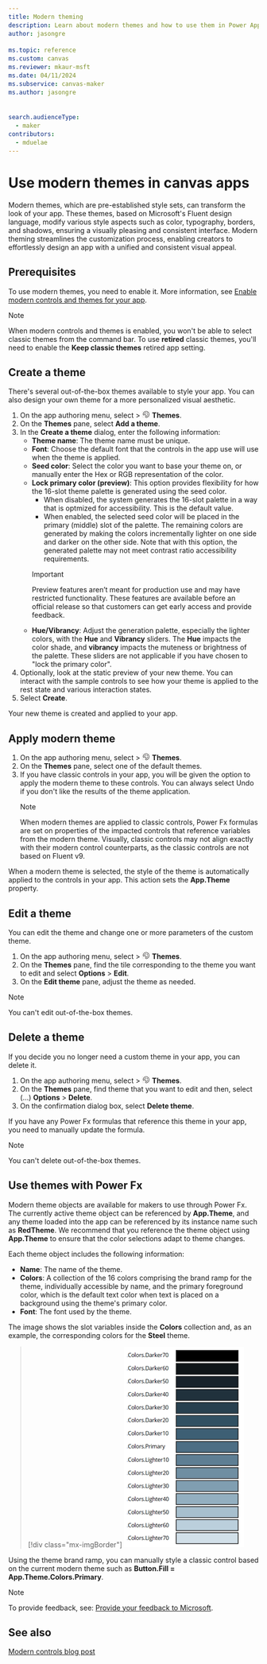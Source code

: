 ```yaml
---
title: Modern theming
description: Learn about modern themes and how to use them in Power Apps.
author: jasongre

ms.topic: reference
ms.custom: canvas
ms.reviewer: mkaur-msft
ms.date: 04/11/2024
ms.subservice: canvas-maker
ms.author: jasongre


search.audienceType:
  - maker
contributors:
  - mduelae
---
```


# Use modern themes in canvas apps

Modern themes, which are pre-established style sets, can transform the look of your app. These themes, based on Microsoft's Fluent design language, modify various style aspects such as color, typography, borders, and shadows, ensuring a visually pleasing and consistent interface. Modern theming streamlines the customization process, enabling creators to effortlessly design an app with a unified and consistent visual appeal.

## Prerequisites 

To use modern themes, you need to enable it. More information, see [Enable modern controls and themes for your app](overview-modern-controls.md#enable-modern-controls-and-themes-for-your-app).

> [!NOTE]
> When modern controls and themes is enabled, you won't be able to select classic themes from the command bar. To use **retired** classic themes, you'll need to enable the **Keep classic themes** retired app setting.  

## Create a theme

There's several out-of-the-box themes available to style your app. You can also design your own theme for a more personalized visual aesthetic.

1. On the app authoring menu, select > ![Themes icon](media/theme-icon.png) **Themes**.
2. On the **Themes** pane, select **Add a theme**.
3. In the **Create a theme** dialog, enter the following information:
    -  **Theme name**: The theme name must be unique.
    -  **Font**: Choose the default font that the controls in the app use will use when the theme is applied.
    -  **Seed color**: Select the color you want to base your theme on, or manually enter the Hex or RGB representation of the color. 
    -  **Lock primary color (preview)**: This option provides flexibility for how the 16-slot theme palette is generated using the seed color.
       -  When disabled, the system generates the 16-slot palette in a way that is optmized for accessibility. This is the default value. 
       -  When enabled, the selected seed color will be placed in the primary (middle) slot of the palette. The remaining colors are generated by making the colors incrementally lighter on one side and darker on the other side. Note that with this option, the generated palette may not meet contrast ratio accessibility requirements.  
         > [!IMPORTANT]
         > Preview features aren’t meant for production use and may have restricted functionality. These features are available before an official release so that customers can get early access and provide feedback.
    -  **Hue/Vibrancy**: Adjust the generation palette, especially the lighter colors, with the **Hue** and **Vibrancy** sliders. The **Hue** impacts the color shade, and **vibrancy** impacts the muteness or brightness of the palette. These sliders are not applicable if you have chosen to "lock the primary color".  
4. Optionally, look at the static preview of your new theme. You can interact with the sample controls to see how your theme is applied to the rest state and various interaction states.    
5. Select **Create**.

Your new theme is created and applied to your app.

## Apply modern theme 

1. On the app authoring menu, select > ![Themes icon](media/theme-icon.png) **Themes**.
2. On the **Themes** pane, select one of the default themes.
3. If you have classic controls in your app, you will be given the option to apply the modern theme to these controls. You can always select Undo if you don't like the results of the theme application. 
    > [!NOTE]
    > When modern themes are applied to classic controls, Power Fx formulas are set on properties of the impacted controls that reference variables from the modern theme. Visually, classic controls may not align exactly with their modern control counterparts, as the classic controls are not based on Fluent v9.
    
When a modern theme is selected, the style of the theme is automatically applied to the controls in your app. This action sets the **App.Theme** property. 


## Edit a theme
You can edit the theme and change one or more parameters of the custom theme.

1. On the app authoring menu, select > ![Themes icon](media/theme-icon.png) **Themes**.
2. On the **Themes** pane, find the tile corresponding to the theme you want to edit and select **Options** > **Edit**.
3. On the **Edit theme** pane, adjust the theme as needed.

> [!NOTE]
> You can't edit out-of-the-box themes.

## Delete a theme
If you decide you no longer need a custom theme in your app, you can delete it.

1. On the app authoring menu, select > ![Themes icon](media/theme-icon.png) **Themes**.
2. On the **Themes** pane, find theme that you want to edit and then, select (...) **Options** > **Delete**.
3. On the confirmation dialog box, select **Delete theme**.

If you have any Power Fx formulas that reference this theme in your app, you need to manually update the formula.

> [!NOTE]
> You can't delete out-of-the-box themes.

## Use themes with Power Fx

Modern theme objects are available for makers to use through Power Fx. The currently active theme object can be referenced by **App.Theme**, and any theme loaded into the app can be referenced by its instance name such as **RedTheme**. We recommend that you reference the theme object using **App.Theme** to ensure that the color selections adapt to theme changes.  

Each theme object includes the following information: 
-  **Name**: The name of the theme.
-  **Colors**: A collection of the 16 colors comprising the brand ramp for the theme, individually accessible by name, and the primary foreground color, which is the default text color when text is placed on a background using the theme's primary color.
-  **Font**: The font used by the theme.  

The image shows the slot variables inside the **Colors** collection and, as an example, the corresponding colors for the **Steel** theme.  
> [!div class="mx-imgBorder"]
> ![Turn on modern controls](media/modern-themes-color-ramp.png)

Using the theme brand ramp, you can manually style a classic control based on the current modern theme such as **Button.Fill = App.Theme.Colors.Primary**.


> [!NOTE]
> To provide feedback, see: [Provide your feedback to Microsoft](overview-modern-controls.md#provide-feedback-to-microsoft).

## See also

[Modern controls blog post](https://go.microsoft.com/fwlink/?linkid=2229189) 
